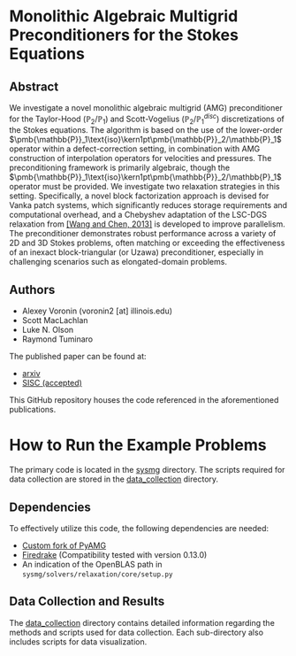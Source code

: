 # Monolithic Algebraic Multigrid Preconditioners for the Stokes Equations

## Abstract
We investigate a novel monolithic algebraic multigrid (AMG) preconditioner for the Taylor-Hood ($\pmb{\mathbb{P}}_2/\mathbb{P}_1$) and Scott-Vogelius ($\pmb{\mathbb{P}}_2/\mathbb{P}_1^{disc}$) discretizations of the Stokes equations. The algorithm is based on the use of the lower-order $\pmb{\mathbb{P}}_1\text{iso}\kern1pt\pmb{\mathbb{P}}_2/\mathbb{P}_1$ operator within a defect-correction setting, in combination with AMG construction of interpolation operators for velocities and pressures. The preconditioning framework is primarily algebraic, though the $\pmb{\mathbb{P}}_1\text{iso}\kern1pt\pmb{\mathbb{P}}_2/\mathbb{P}_1$ operator must be provided. We investigate two relaxation strategies in this setting. Specifically, a novel block factorization approach is devised for Vanka patch systems, which significantly reduces storage requirements and computational overhead, and a Chebyshev adaptation of the LSC-DGS relaxation from [[Wang and Chen, 2013]](https://link.springer.com/article/10.1007/s10915-013-9684-1) is developed to improve parallelism. The preconditioner demonstrates robust performance across a variety of 2D and 3D Stokes problems, often matching or exceeding the effectiveness of an inexact block-triangular (or Uzawa) preconditioner, especially in challenging scenarios such as elongated-domain problems.

## Authors
- Alexey Voronin (voronin2 [at] illinois.edu)
- Scott MacLachlan
- Luke N. Olson
- Raymond Tuminaro

The published paper can be found at:
- [arxiv](https://arxiv.org/abs/2306.06795)
- [SISC (accepted)]()

This GitHub repository houses the code referenced in the aforementioned publications.

# How to Run the Example Problems

The primary code is located in the [sysmg](./sysmg/) directory. The scripts required for data collection are stored in the [data\_collection](./data_collection/) directory.

## Dependencies

To effectively utilize this code, the following dependencies are needed:
- [Custom fork of PyAMG](https://github.com/Alexey-Voronin/pyamg-1/tree/sysmg_krylov_accel)
- [Firedrake](https://www.firedrakeproject.org/) (Compatibility tested with version 0.13.0)
- An indication of the OpenBLAS path in `sysmg/solvers/relaxation/core/setup.py`

## Data Collection and Results

The [data\_collection](./data_collection/) directory contains detailed information regarding the methods and scripts used for data collection. Each sub-directory also includes scripts for data visualization.

